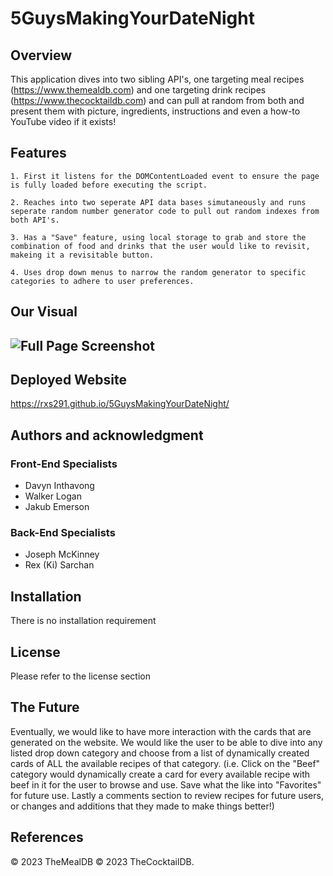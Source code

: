 #                               5GuysMakingYourDateNight


##  Overview  

This application dives into two sibling API's, one targeting meal recipes (https://www.themealdb.com) and one targeting drink recipes (https://www.thecocktaildb.com) and can pull at random from both and present them with picture, ingredients, instructions and even a how-to YouTube video if it exists!

## Features

    1. First it listens for the DOMContentLoaded event to ensure the page is fully loaded before executing the script.
    
    2. Reaches into two seperate API data bases simutaneously and runs seperate random number generator code to pull out random indexes from both API's.

    3. Has a "Save" feature, using local storage to grab and store the combination of food and drinks that the user would like to revisit, makeing it a revisitable button.

    4. Uses drop down menus to narrow the random generator to specific categories to adhere to user preferences. 

## Our Visual 
## ![Full Page Screenshot](./assets/images/1682008205626.png) 

## Deployed Website

https://rxs291.github.io/5GuysMakingYourDateNight/

## Authors and acknowledgment

### Front-End Specialists 
* Davyn Inthavong
* Walker Logan
* Jakub Emerson
 
### Back-End Specialists
* Joseph McKinney
* Rex (Ki) Sarchan 

## Installation
There is no installation requirement

## License  
Please refer to the license section

 ## The Future
Eventually, we would like to have more interaction with the cards that are generated on the website. We would like the user to be able to dive into any listed drop down category and choose from a list of dynamically created cards of ALL the available recipes of that category. (i.e. Click on the "Beef" category would dynamically create a card for every available recipe with beef in it for the user to browse and use. Save what the like into "Favorites" for future use. Lastly a comments section to review recipes for future users, or changes and additions that they made to make things better!) 

## References 
© 2023 TheMealDB 
© 2023 TheCocktailDB.